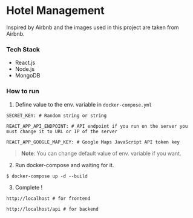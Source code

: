 # Hotel Management
Inspired by Airbnb and the images used in this project are taken from Airbnb.

### Tech Stack
- React.js
- Node.js
- MongoDB 

### How to run
1. Define value to the env. variable in `docker-compose.yml` 
```
SECRET_KEY: # Random string or string

REACT_APP_API_ENDPOINT: # API endpoint if you run on the server you must change it to URL or IP of the server

REACT_APP_GOOGLE_MAP_KEY: # Google Maps JavaScript API token key
```
> **Note**: You can change default value of env. variable if you want.

2. Run docker-compose and waiting for it.
```
$ docker-compose up -d --build
```
3. Complete !
```
http://localhost # for frontend

http://localhost/api # for backend
```
